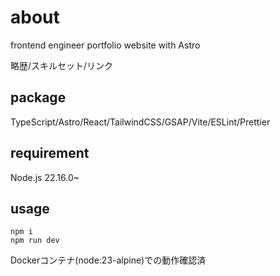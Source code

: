 # about

frontend engineer portfolio website with Astro

略歴/スキルセット/リンク

## package

TypeScript/Astro/React/TailwindCSS/GSAP/Vite/ESLint/Prettier

## requirement

Node.js 22.16.0~

## usage

```shell
npm i
npm run dev
```

Dockerコンテナ(node:23-alpine)での動作確認済
